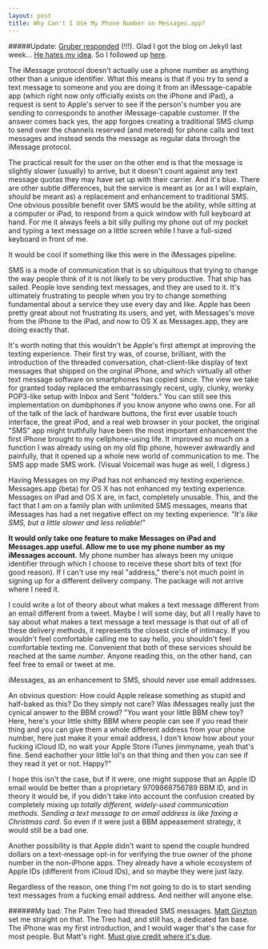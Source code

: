 ```yaml
---
layout: post
title: Why Can't I Use My Phone Number on Messages.app?
---
```


#####Update: [Gruber responded](http://daringfireball.net/linked/2012/04/13/zach-phillips) (!!!). Glad I got the blog on Jekyll last week... [He hates my idea](http://daringfireball.net/linked/2012/04/13/zach-phillips). So I followed up [here](http://zach.be/2012/04/john-gruber-on-imessages/).

The iMessage protocol doesn't actually use a phone number as anything other than a unique identifier. What this means is that if you try to send a text message to someone and you are doing it from an iMessage-capable app (which right now only officially exists on the iPhone and iPad), a request is sent to Apple's server to see if the person's number you are sending to corresponds to another iMessage-capable customer. If the answer comes back yes, the app forgoes creating a traditional SMS  clump to send over the channels reserved (and metered) for phone calls and text messages and instead sends the message as regular data through the iMessage protocol.

The practical result for the user on the other end is that the message is slightly slower (usually) to arrive, but it doesn't count against any text message quotas they may have set up with their carrier. And it's blue. There are other subtle differences, but the service is meant as (or as I will explain, _should_ be meant as) a replacement and enhancement to traditional SMS. One obvious possible benefit over SMS would be the ability, while sitting at a computer or iPad, to respond from a quick window with full keyboard at hand. For me it always feels a bit silly pulling my phone out of my pocket and typing a text message on a little screen while I have a full-sized keyboard in front of me.

It would be cool if something like this were in the iMessages pipeline.

SMS is a mode of communication that is so ubiquitous that trying to change the way people think of it is not likely to be very productive. That ship has sailed. People love sending text messages, and they are used to it. It's ultimately frustrating to people when you try to change something fundamental about a service they use every day and like. Apple has been pretty great about not frustrating its users, and yet, with Messages's move from the iPhone to the iPad, and now to OS X as Messages.app, they are doing exactly that.

It's worth noting that this wouldn't be Apple's first attempt at improving the texting experience. Their first try was, of course, brilliant, with the introduction of the threaded conversation, chat-client-like display of text messages that shipped on the orginal iPhone, and which virtually all other text message software on smartphones has copied since. The view we take for granted today replaced the embarrassingly recent, ugly, clunky, wonky POP3-like setup with Inbox and Sent "folders." You can still see this implementation on dumbphones if you know anyone who owns one. For all of the talk of the lack of hardware buttons, the first ever usable touch interface, the great iPod, and a real web browser in your pocket, the original "SMS" app might truthfully have been the most important enhancement the first iPhone brought to my cellphone-using life. It improved so much on a function I was already using on my old flip phone, however awkwardly and painfully, that it opened up a whole new world of communication to me. The SMS app made SMS work. (Visual Voicemail was huge as well, I digress.)

Having Messages on my iPad has not enhanced my texting experience. Messages.app (beta) for OS X has not enhanced my texting experience. Messages on iPad and OS X are, in fact, completely unusable. This, and the fact that I am on a family plan with unlimited SMS messages, means that iMessages has had a net negative effect on my texting experience. _"It's like SMS, but a little slower and less reliable!"_

**It would only take one feature to make Messages on iPad and Messages.app useful. Allow me to use my phone number as my iMessages account.** My phone number has always been my unique identifier through which I choose to receive these short bits of text (for good reason). If I can't use my real "address," there's not much point in signing up for a different delivery company. The package will not arrive where I need it.

I could write a lot of theory about what makes a text message different from an email different from a tweet. Maybe I will some day, but all I really have to say about what makes a text message a text message is that out of all of these delivery methods, it represents the closest circle of intimacy. If you wouldn't feel comfortable calling me to say hello, you shouldn't feel comfortable texting me. Convenient that both of these services should be reached at the same _number_. Anyone reading this, on the other hand, can feel free to email or tweet at me.

iMessages, as an enhancement to SMS, should never use email addresses. 

An obvious question: How could Apple release something as stupid and half-baked as this? Do they simply not care? Was iMessages really just the cynical answer to the BBM crowd? "You want your little BBM chew toy? Here, here's your little shitty BBM where people can see if you read their thing and you can give them a whole different address from your phone number, here just make it your email address, I don't know how about your fucking iCloud ID, no wait your Apple Store iTunes jimmyname, yeah that's fine. Send eachother your little lol's on that thing and then you can see if they read it yet or not. Happy?"

I hope this isn't the case, but if it were, one might suppose that an Apple ID email would be better than a proprietary 9709868756789 BBM ID, and in theory it would be, if you didn't take into account the confusion created by completely mixing up _totally different, widely-used communication methods. Sending a text message to an email address is like faxing a Christmas card_. So even if it were just a BBM appeasement strategy, it would still be a bad one.

Another possibility is that Apple didn't want to spend the couple hundred dollars on a text-message opt-in for verifying the true owner of the phone number in the non-iPhone apps. They already have a whole ecosystem of Apple IDs (different from iCloud IDs), and so maybe they were just lazy.

Regardless of the reason, one thing I'm not going to do is to start sending text messages from a fucking email address. And neither will anyone else.

######My bad: The Palm Treo had threaded SMS messages. [Matt Ginzton](https://twitter.com/#!/metamatt) set me straight on that. The Treo had, and still has, a dedicated fan base. The iPhone was my first introduction, and I would wager that's the case for most people. But Matt's right. [Must give credit where it's due](http://www.geardiary.com/2006/11/30/the-palm-treo-700p-palm-os-smartphone-review/).